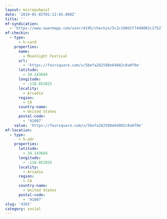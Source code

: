 ```yaml
---
layout: micropubpost
date: '2019-01-02T01:12:45.000Z'
title: ''
mf-syndication:
  - 'https://www.swarmapp.com/user/4195/checkin/5c2c100d1f7440002c17527a'
mf-checkin:
  - type:
      - h-card
    properties:
      name:
        - Moonlight Festival
      url:
        - 'https://foursquare.com/v/5befa282598e64002c0a0f0e'
      latitude:
        - 34.143684
      longitude:
        - -118.052025
      locality:
        - Arcadia
      region:
        - CA
      country-name:
        - United States
      postal-code:
        - '91007'
    value: 'https://foursquare.com/v/5befa282598e64002c0a0f0e'
mf-location:
  - type:
      - h-adr
    properties:
      latitude:
        - 34.143684
      longitude:
        - -118.052025
      locality:
        - Arcadia
      region:
        - CA
      country-name:
        - United States
      postal-code:
        - '91007'
slug: '4365'
category: social
---
```

